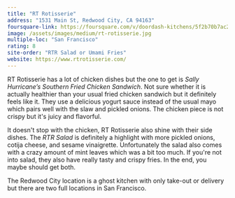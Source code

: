 ```yaml
---
title: "RT Rotisserie"
address: "1531 Main St, Redwood City, CA 94163"
foursquare-link: https://foursquare.com/v/doordash-kitchens/5f2b70b7ac280a6793143e41
image: /assets/images/medium/rt-rotisserie.jpg
multiple-loc: "San Francisco"
rating: 8
site-order: "RTR Salad or Umami Fries"
website: https://www.rtrotisserie.com/
---
```


RT Rotisserie has a lot of chicken dishes but the one to get is *Sally Hurricane’s Southern Fried Chicken Sandwich*.
Not sure whether it is actually healthier than your usual fried chicken sandwich but it definitely feels like it. They
use a delicious yogurt sauce instead of the usual mayo which pairs well with the slaw and pickled onions. The chicken
piece is not crispy but it's juicy and flavorful.

It doesn't stop with the chicken, RT Rotisserie also shine with their side dishes. The *RTR Salad* is definitely a
highlight with more pickled onions, cotija cheese, and sesame vinaigrette. Unfortunately the salad also comes with a
crazy amount of mint leaves which was a bit too much. If you're not into salad, they also have really tasty and crispy
fries. In the end, you maybe should get both.

The Redwood City location is a ghost kitchen with only take-out or delivery but there are two full locations in San
Francisco.
